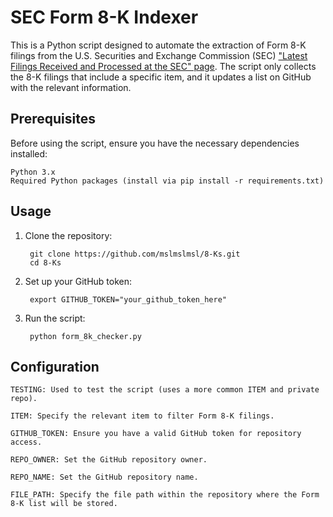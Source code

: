 # SEC Form 8-K Indexer

This is a Python script designed to automate the extraction of Form 8-K filings from the U.S. Securities and Exchange Commission (SEC) ["Latest Filings Received and Processed at the SEC" page](https://www.sec.gov/cgi-bin/browse-edgar?action=getcurrent). The script only collects the 8-K filings that include a specific item, and it updates a list on GitHub with the relevant information.

## Prerequisites

Before using the script, ensure you have the necessary dependencies installed:

    Python 3.x
    Required Python packages (install via pip install -r requirements.txt)

## Usage

1. Clone the repository:

        git clone https://github.com/mslmslmsl/8-Ks.git
        cd 8-Ks

2. Set up your GitHub token:

        export GITHUB_TOKEN="your_github_token_here"

3. Run the script:

        python form_8k_checker.py

## Configuration

    TESTING: Used to test the script (uses a more common ITEM and private repo).
    
    ITEM: Specify the relevant item to filter Form 8-K filings.

    GITHUB_TOKEN: Ensure you have a valid GitHub token for repository access.

    REPO_OWNER: Set the GitHub repository owner.

    REPO_NAME: Set the GitHub repository name.

    FILE_PATH: Specify the file path within the repository where the Form 8-K list will be stored.
